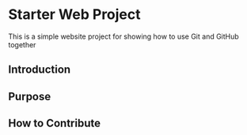 # Starter Web Project
This is a simple website project for showing how to use Git and GitHub together

## Introduction

## Purpose 

## How to Contribute


